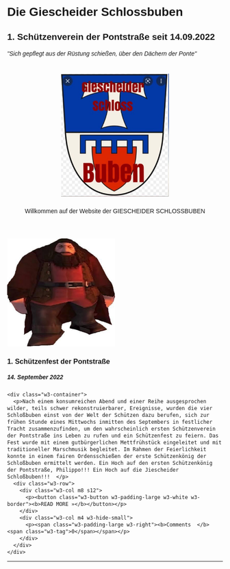 # Die Giescheider Schlossbuben
## 1. Schützenverein der Pontstraße seit 14.09.2022
###### "Sich gepflegt aus der Rüstung schießen, über den Dächern der Ponte"


<html>
<head>
<title>W3.CSS Template</title>
<meta charset="UTF-8">
<meta name="viewport" content="width=device-width, initial-scale=1">
<link rel="stylesheet" href="https://www.w3schools.com/w3css/4/w3.css">
<link rel="stylesheet" href="https://fonts.googleapis.com/css?family=Raleway">
<style>
body,h1,h2,h3,h4,h5 {font-family: "Raleway", sans-serif}
</style>
</head>
<body class="w3-light-grey">

<!-- w3-content defines a container for fixed size centered content, 
and is wrapped around the whole page content, except for the footer in this example -->
<div class="w3-content" style="max-width:1400px">

<!-- Header -->
<header class="w3-container w3-center w3-padding-32"> 
  <h1> <img src="/photo1667165023.jpeg" alt="ps1hagrid" style="width:50%"> </h1>
  <p>Willkommen auf der Website der <span class="w3-tag">GIESCHEIDER SCHLOSSBUBEN</span></p>
</header>

<!-- Grid -->
<div class="w3-row">

<!-- Blog entries -->
<div class="w3-col l8 s12">
  <!-- Blog entry -->
  <div class="w3-card-4 w3-margin w3-white">
    <img src="/48626476.jpeg" alt="logo" style="width:50%">
    <div class="w3-container">
      <h3><b>1. Schützenfest der Pontstraße</b></h3>
      <h5> <span class="w3-opacity">14. September 2022</span></h5>
    </div>

    <div class="w3-container">
      <p>Nach einem konsumreichen Abend und einer Reihe ausgesprochen wilder, teils schwer rekonstruierbarer, Ereignisse, wurden die vier Schloßbuben einst von der Welt der Schützen dazu berufen, sich zur frühen Stunde eines Mittwochs inmitten des Septembers in festlicher Tracht zusammenzufinden, um den wahrscheinlich ersten Schützenverein der Pontstraße ins Leben zu rufen und ein Schützenfest zu feiern. Das Fest wurde mit einem gutbürgerlichen Mettfrühstück eingeleitet und mit traditioneller Marschmusik begleitet. Im Rahmen der Feierlichkeit konnte in einem fairen Ordensschießen der erste Schützenkönig der Schloßbuben ermittelt werden. Ein Hoch auf den ersten Schützenkönig der Pontstraße, Philippo!!! Ein Hoch auf die Jiescheider Schloßbuben!!!  </p>
      <div class="w3-row">
        <div class="w3-col m8 s12">
          <p><button class="w3-button w3-padding-large w3-white w3-border"><b>READ MORE »</b></button></p>
        </div>
        <div class="w3-col m4 w3-hide-small">
          <p><span class="w3-padding-large w3-right"><b>Comments  </b> <span class="w3-tag">0</span></span></p>
        </div>
      </div>
    </div>
  </div>
  <hr>


